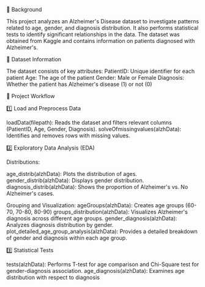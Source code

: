 📌 Background 

This project analyzes an Alzheimer's Disease dataset to investigate patterns
related to age, gender, and diagnosis distribution. It also performs statistical 
tests to identify significant relationships in the data. The dataset was obtained 
from Kaggle and contains information on patients diagnosed with Alzheimer's.


📂 Dataset Information

The dataset consists of key attributes:
PatientID: Unique identifier for each patient
Age: The age of the patient
Gender: Male or Female
Diagnosis: Whether the patient has Alzheimer's disease (1) or not (0)

🚀 Project Workflow

1️⃣ Load and Preprocess Data

loadData(filepath): Reads the dataset and filters relevant columns (PatientID, Age, Gender, Diagnosis).
solveOfmissingvalues(alzhData): Identifies and removes rows with missing values.

2️⃣ Exploratory Data Analysis (EDA)

Distributions:

age_distrib(alzhData): Plots the distribution of ages.
gender_distrib(alzhData): Displays gender distribution.
diagnosis_distrib(alzhData): Shows the proportion of Alzheimer's vs. No Alzheimer's cases.

Grouping and Visualization:
ageGroups(alzhData): Creates age groups (60-70, 70-80, 80-90)
groups_distribution(alzhData): Visualizes Alzheimer's diagnosis across different age groups.
gender_diagnosis(alzhData): Analyzes diagnosis distribution by gender.
plot_detailed_age_group_analysis(alzhData): Provides a detailed breakdown of gender and diagnosis within each age group.

3️⃣ Statistical Tests

tests(alzhData): Performs T-test for age comparison and Chi-Square test for gender-diagnosis association.
age_diagnosis(alzhData): Examines age distribution with respect to diagnosis
